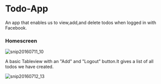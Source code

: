 # Todo-App

An app that enables us to view,add,and delete todos when logged in with Facebook.

### Homescreen

![snip20160711_10](https://cloud.githubusercontent.com/assets/16516636/16756434/a6e8e8a8-4822-11e6-94e8-09ed0183a7e5.png)


A basic Tableview with an "Add" and "Logout" button.It gives a list of all todos we have created.

![snip20160712_13](https://cloud.githubusercontent.com/assets/16516636/16756384/514dba22-4822-11e6-90c3-b7522e7d55a1.png)
